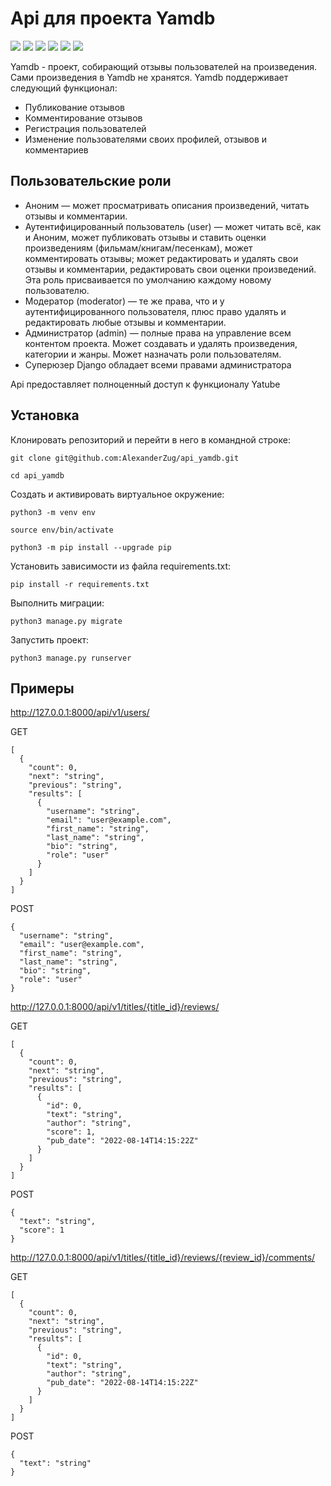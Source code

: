 # Api для проекта Yamdb

![](https://img.shields.io/badge/Python-3776AB?style=for-the-badge&logo=python&logoColor=white)
![](https://img.shields.io/badge/django%20rest-ff1709?style=for-the-badge&logo=django&logoColor=white)
![](https://img.shields.io/badge/Django-092E20?style=for-the-badge&logo=django&logoColor=green)
![](https://img.shields.io/badge/JWT-000000?style=for-the-badge&logo=JSON%20web%20tokens&logoColor=white)
![](https://img.shields.io/badge/Swagger-85EA2D?style=for-the-badge&logo=Swagger&logoColor=white)
![](https://img.shields.io/badge/Postman-FF6C37?style=for-the-badge&logo=Postman&logoColor=white)


Yamdb - проект, собирающий отзывы пользователей на произведения. Сами произведения в Yamdb не хранятся. Yamdb поддерживает следующий функционал:

- Публикование отзывов
- Комментирование отзывов
- Регистрация пользователей
- Изменение пользователями своих профилей, отзывов и комментариев

## Пользовательские роли

- Аноним — может просматривать описания произведений, читать отзывы и комментарии.
- Аутентифицированный пользователь (user) — может читать всё, как и Аноним, может публиковать отзывы и ставить оценки произведениям (фильмам/книгам/песенкам), может комментировать отзывы; может редактировать и удалять свои отзывы и комментарии, редактировать свои оценки произведений. Эта роль присваивается по умолчанию каждому новому пользователю.
- Модератор (moderator) — те же права, что и у аутентифицированного пользователя, плюс право удалять и редактировать любые отзывы и комментарии.
- Администратор (admin) — полные права на управление всем контентом проекта. Может создавать и удалять произведения, категории и жанры. Может назначать роли пользователям.
- Суперюзер Django обладает всеми правами администратора

Api предоставляет полноценный доступ к функционалу Yatube

## Установка

Клонировать репозиторий и перейти в него в командной строке:

```
git clone git@github.com:AlexanderZug/api_yamdb.git
```

```
cd api_yamdb
```
Cоздать и активировать виртуальное окружение:


```
python3 -m venv env

source env/bin/activate

python3 -m pip install --upgrade pip
```

Установить зависимости из файла requirements.txt:

```
pip install -r requirements.txt
```

Выполнить миграции:

```
python3 manage.py migrate
```
Запустить проект:

```
python3 manage.py runserver
```



## Примеры

http://127.0.0.1:8000/api/v1/users/

GET
```
[
  {
    "count": 0,
    "next": "string",
    "previous": "string",
    "results": [
      {
        "username": "string",
        "email": "user@example.com",
        "first_name": "string",
        "last_name": "string",
        "bio": "string",
        "role": "user"
      }
    ]
  }
]
```

POST
```
{
  "username": "string",
  "email": "user@example.com",
  "first_name": "string",
  "last_name": "string",
  "bio": "string",
  "role": "user"
}
```


http://127.0.0.1:8000/api/v1/titles/{title_id}/reviews/

GET
```
[
  {
    "count": 0,
    "next": "string",
    "previous": "string",
    "results": [
      {
        "id": 0,
        "text": "string",
        "author": "string",
        "score": 1,
        "pub_date": "2022-08-14T14:15:22Z"
      }
    ]
  }
]
```

POST
```
{
  "text": "string",
  "score": 1
}
```

http://127.0.0.1:8000/api/v1/titles/{title_id}/reviews/{review_id}/comments/

GET
```
[
  {
    "count": 0,
    "next": "string",
    "previous": "string",
    "results": [
      {
        "id": 0,
        "text": "string",
        "author": "string",
        "pub_date": "2022-08-14T14:15:22Z"
      }
    ]
  }
]
```

POST
```
{
  "text": "string"
}
```
